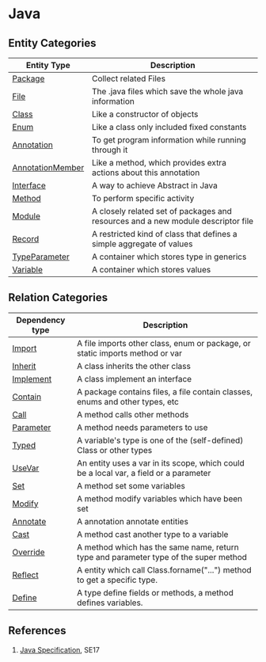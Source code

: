 # Java

## Entity Categories
| Entity Type | Description                                           |
| ----------- | ----------------------------------------------------- |
| [Package](entity/Package.md)     | Collect related Files                                 |
| [File](entity/File.md)        | The .java files which save the whole java information |
| [Class](entity/Class.md)       | Like a constructor of objects                         |
| [Enum](entity/Enum.md)        | Like a class only included fixed constants            |
| [Annotation](entity/Annotation.md)  | To get program information while running through it   |
| [AnnotationMember](entity/AnnotationMember.md)| Like a method, which provides extra actions about this annotation|
| [Interface](entity/Interface.md)   | A way to achieve Abstract in Java                     |
| [Method](entity/Method.md)      | To perform specific activity                          |
| [Module](entity/Module.md)      | A closely related set of packages and resources and a new module descriptor file|
| [Record](entity/Record.md)      | A restricted kind of class that defines a simple aggregate of values|
| [TypeParameter](entity/TypeParameter.md)| A container which stores type in generics            |
| [Variable](entity/Variable.md)    | A container which stores values                       |

## Relation Categories

| Dependency type | Description                                                  |
| --------------- | ------------------------------------------------------------ |
| [Import](relation/Import.md)          | A file imports other class, enum or package, or static imports method or var |
| [Inherit](relation/Inherit.md)         | A class inherits the other class                             |
| [Implement](relation/Implement.md)       | A class implement an interface                               |
| [Contain](relation/Contain.md)         | A package contains files, a file contain classes, enums and other types, etc |
| [Call](relation/Call.md)            | A method calls other methods                                 |
| [Parameter](relation/Parameter.md)       | A method needs parameters to use                             |
| [Typed](relation/Typed.md)           | A variable's type is one of the (self-defined) Class or other types                        |
| [UseVar](relation/UseVar.md)          | An entity uses a var in its scope, which could be a local var, a field or a parameter     |
| [Set](relation/Set.md)             | A method set some variables                                  |
| [Modify](relation/Modify.md)          | A method modify variables which have been set                |
| [Annotate](relation/Annotate.md)        | A annotation annotate entities                               |
| [Cast](relation/Cast.md)            | A method cast another type to a variable                     |
| [Override](relation/Override.md)        | A method which has the same name, return type and parameter type of the super method |
| [Reflect](relation/Reflect.md)         | A entity which call Class.forname("...") method to get a specific type. |
| [Define](relation/Define.md)          | A type define fields or methods, a method defines variables. |

## References

1. [Java Specification](https://docs.oracle.com/javase/specs/jls/se17/html/index.html), SE17
